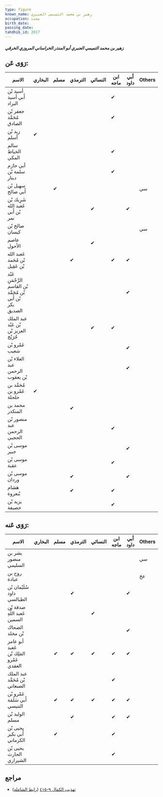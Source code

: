 ```yaml
---
type: figure
known_name: زهير بن محمد التميمي العنبري
occupation: محدث
birth_date:
passing_date:
tahdhib_id: 2017
---
```

##### زهير بن محمد التميمي العنبري أبو المنذر الخراساني المروزي الخرقي

## رَوَى عَن:
| الاسم                                                         | البخاري | مسلم | الترمذي | النسائي | ابن ماجه | أبي داود | Others |
| ------------------------------------------------------------- | ------- | ---- | ------- | ------- | -------- | -------- | ------ |
| أسيد بْن أَبي أسيد البراد                                     |         |      |         |         | ✔        |          |        |
| جعفر بْن مُحَمَّد الصادق                                      |         |      |         |         | ✔        |          |        |
| زيد بْن أسلم                                                  | ✔       |      |         |         |          |          |        |
| سالم الخياط المكي                                             |         |      |         |         | ✔        |          |        |
| أبي حازم سلمة بْن دينار                                       |         |      |         |         | ✔        |          |        |
| سهيل بْن أَبي صالح                                            |         | ✔    |         |         |          |          | سي     |
| شَرِيك بْن عَعبد الله بْن أَبي نمر                            |         |      |         | ✔       |          | ✔        |        |
| صالح بْن كيسان                                                |         |      |         |         |          |          | سي     |
| عاصم الأحول                                                   |         |      |         | ✔       |          |          |        |
| عَعبد الله بْن مُحَمد بْن عَقِيل                              |         |      | ✔       |         | ✔        | ✔        |        |
| عَبْد الرَّحْمَنِ بْن القاسم بْن مُحَمَّد بْن أَبي بكر الصديق |         |      |         |         |          | ✔        |        |
| عبد الملك بْن عَبْد العزيز بْن جُرَيْج                        |         |      |         | ✔       | ✔        |          |        |
| عَمْرو بْن شعيب                                               |         |      |         |         |          | ✔        |        |
| العلاء بْن عبد الرحمن بْن يعقوب                               |         |      |         |         |          | ✔        |        |
| مُحَمَّد بن عَمْرو بن حلحلة                                   | ✔       |      |         |         |          |          |        |
| محمد بن المنكدر                                               |         |      | ✔       |         |          |          |        |
| منصور بْن عبد الرحمن الحجبي                                   |         |      |         |         | ✔        |          |        |
| موسى بْن جبير                                                 |         |      |         |         |          | ✔        |        |
| موسى بْن عقبة                                                 |         |      |         |         | ✔        |          |        |
| موسى بْن وردان                                                |         |      | ✔       |         |          | ✔        |        |
| هشام بْنعروة                                                  |         |      | ✔       |         | ✔        |          |        |
| يزيد بْن خصيفة                                                |         |      |         |         | ✔        |          |        |
## رَوَى عَنه:
| الاسم                                    | البخاري | مسلم | الترمذي | النسائي | ابن ماجه | أبي داود | Others |
| ---------------------------------------- | ------- | ---- | ------- | ------- | -------- | -------- | ------ |
| بشر بن منصور السليمي                     |         |      |         |         |          |          | سي     |
| روح بن عبادة                             |         |      |         |         |          |          | عخ     |
| سُلَيْمان بْن داود الطيالسي              |         |      | ✔       |         |          | ✔        |        |
| صدقة بْن عَعبد اللَّهِ السمين            |         |      |         | ✔       |          |          |        |
| الضحاك بْن مخلد                          |         |      |         |         |          | ✔        |        |
| أبو عامر عَعبد المَلِك بْن عَمْرو العقدي |         | ✔    | ✔       | ✔       | ✔        | ✔        |        |
| عبد الملك بْن مُحَمَّد الصنعاني          |         |      |         |         | ✔        |          |        |
| عَمْرو بْن أَبي سَلَمَة التنيسي          |         | ✔    | ✔       | ✔       | ✔        | ✔        |        |
| الوليد بْن مسلم                          |         |      | ✔       |         | ✔        | ✔        |        |
| يحيى بْن أَبي بكير الكرماني              |         | ✔    |         |         | ✔        |          |        |
| يحيى بْن الحارث الشيرازي                 |         |      |         |         | ✔        |          |        |
## مراجع
- [تهذيب الكمال ٩-٤١٥](obsidian://open?vault=Tahdhib-al-Kamal&file=Figures/٢٠١٧-زهير%20بن%20محمد%20التميمي%20العنبري%20أبو%20المنذر%20الخراساني%20المروزي%20الخرقي) ([رابط الشاملة](https://shamela.ws/book/3722/4655))